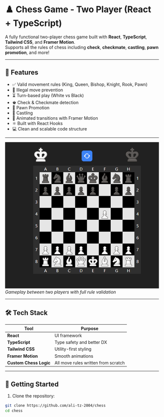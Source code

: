 # ♟️ Chess Game - Two Player (React + TypeScript)

A fully functional two-player chess game built with **React**, **TypeScript**, **Tailwind CSS**, and **Framer Motion**.  
Supports all the rules of chess including **check**, **checkmate**, **castling**, **pawn promotion**, and more!

---

## 🧩 Features

- ✅ Valid movement rules (King, Queen, Bishop, Knight, Rook, Pawn)
- 🚫 Illegal move prevention
- ⏳ Turn-based play (White vs Black)
- ♚ Check & Checkmate detection
- 👑 Pawn Promotion
- 🏰 Castling
- 🔄 Animated transitions with Framer Motion
- ⚛️ Built with React Hooks 
- 💻 Clean and scalable code structure

---

![Chess Game Screenshot](public/chess.png)  
*Gameplay between two players with full rule validation*

---

## 🛠️ Tech Stack

| Tool | Purpose |
|------|---------|
| **React** | UI framework |
| **TypeScript** | Type safety and better DX |
| **Tailwind CSS** | Utility-first styling |
| **Framer Motion** | Smooth animations |
| **Custom Chess Logic** | All move rules written from scratch |

---

## 🚀 Getting Started

1. Clone the repository:
```bash
git clone https://github.com/ali-tz-2004/chess
cd chess
